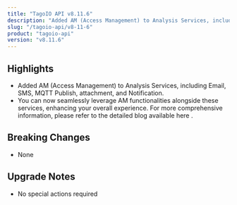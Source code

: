 ```yaml
---
title: "TagoIO API v8.11.6"
description: "Added AM (Access Management) to Analysis Services, including Email, SMS, MQTT Publish, attachment, and Notification."
slug: "/tagoio-api/v8-11-6"
product: "tagoio-api"
version: "v8.11.6"
---
```


## Highlights

- Added AM (Access Management) to Analysis Services, including Email, SMS, MQTT Publish, attachment, and Notification.
- You can now seamlessly leverage AM functionalities alongside these services, enhancing your overall experience. For more comprehensive information, please refer to the detailed blog available here .

## Breaking Changes

- None

## Upgrade Notes

- No special actions required
